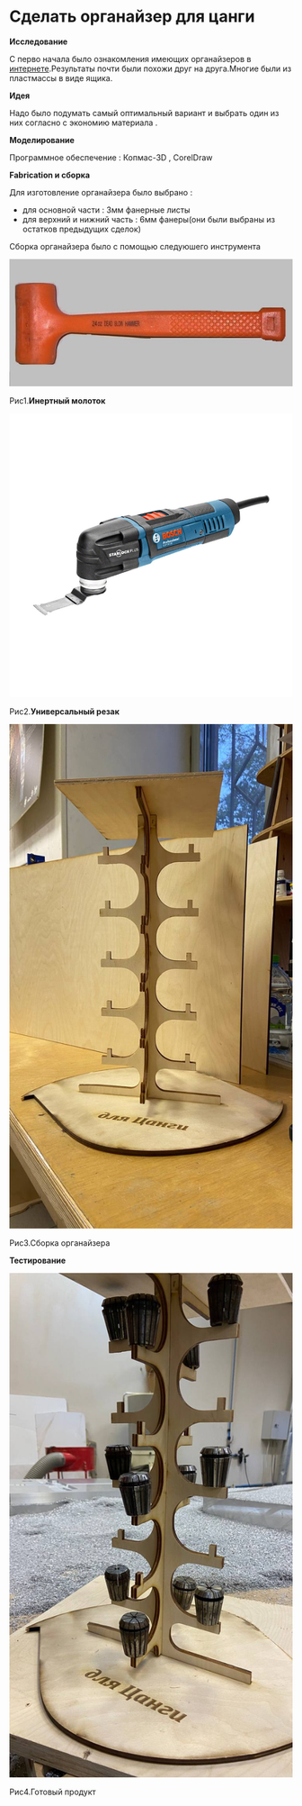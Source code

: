 # Сделать органайзер для цанги

**Исследование**

С перво начала было ознакомления имеющих органайзеров в [интернете](https://www.google.com/search?q=organizer+for+collet&rlz=1C1GCEA_enUZ944UZ944&oq=organizer+for+collet&gs_lcrp=EgZjaHJvbWUyBggAEEUYOTIGCAEQRRg8MgYIAhBFGDwyBggDEEUYPNIBCTIxOTc3ajFqN6gCALACAA&sourceid=chrome&ie=UTF-8&bshm=rimc/1).Результаты почти были похожи друг на друга.Многие были из пластмассы в виде ящика.

**Идея**

Надо было подумать самый оптимальный вариант и выбрать один из них согласно с экономию материала .


**Моделирование**

Программное обеспечение : Копмас-3D , CorelDraw

**Fabrication и сборка**

Для изготовление органайзера было выбрано :

- для основной части : 3мм фанерные листы  
- для верхний и нижний часть : 6мм фанеры(они были выбраны из остатков предыдущих сделок)

 Сборка органайзера было с помощью следуюшего инструмента

![Img](IMG_7352.JPG)

Рис1.**Инертный молоток**

![Img](IMG_7351.JPG)

Рис2.**Универсальный резак**
  

![Img](photo_2023-10-06_19-21-16.jpg)

Рис3.Сборка органайзера

 **Тестирование**

![Img](photo_2023-10-07_02-31-35.jpg)

Рис4.Готовый продукт




